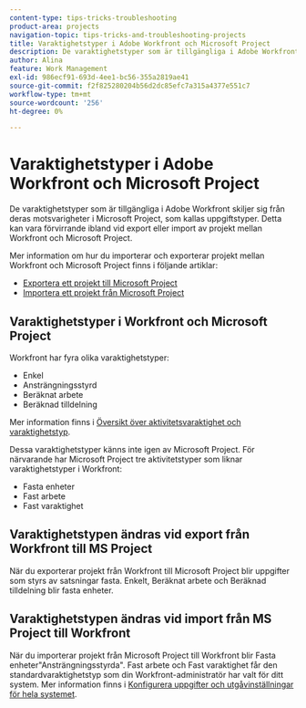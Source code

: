 ```yaml
---
content-type: tips-tricks-troubleshooting
product-area: projects
navigation-topic: tips-tricks-and-troubleshooting-projects
title: Varaktighetstyper i Adobe Workfront och Microsoft Project
description: De varaktighetstyper som är tillgängliga i Adobe Workfront skiljer sig från deras motsvarigheter i Microsoft Project, som kallas uppgiftstyper. Detta kan vara förvirrande ibland vid export eller import av projekt mellan Workfront och Microsoft Project.
author: Alina
feature: Work Management
exl-id: 986ecf91-693d-4ee1-bc56-355a2819ae41
source-git-commit: f2f825280204b56d2dc85efc7a315a4377e551c7
workflow-type: tm+mt
source-wordcount: '256'
ht-degree: 0%

---
```


# Varaktighetstyper i Adobe Workfront och Microsoft Project

De varaktighetstyper som är tillgängliga i Adobe Workfront skiljer sig från deras motsvarigheter i Microsoft Project, som kallas uppgiftstyper. Detta kan vara förvirrande ibland vid export eller import av projekt mellan Workfront och Microsoft Project.

Mer information om hur du importerar och exporterar projekt mellan Workfront och Microsoft Project finns i följande artiklar:

* [Exportera ett projekt till Microsoft Project](../../../manage-work/projects/manage-projects/export-project-to-ms-project.md)
* [Importera ett projekt från Microsoft Project](../../../manage-work/projects/create-projects/import-project-from-ms-project.md)

## Varaktighetstyper i Workfront och Microsoft Project

Workfront har fyra olika varaktighetstyper:

* Enkel
* Ansträngningsstyrd
* Beräknat arbete
* Beräknad tilldelning

Mer information finns i [Översikt över aktivitetsvaraktighet och varaktighetstyp](../../../manage-work/tasks/taskdurtn/task-duration-and-duration-type.md).

Dessa varaktighetstyper känns inte igen av Microsoft Project. För närvarande har Microsoft Project tre aktivitetstyper som liknar varaktighetstyper i Workfront:

* Fasta enheter
* Fast arbete
* Fast varaktighet

## Varaktighetstypen ändras vid export från Workfront till MS Project

När du exporterar projekt från Workfront till Microsoft Project blir uppgifter som styrs av satsningar fasta. Enkelt, Beräknat arbete och Beräknad tilldelning blir fasta enheter.

## Varaktighetstypen ändras vid import från MS Project till Workfront

När du importerar projekt från Microsoft Project till Workfront blir Fasta enheter&quot;Ansträngningsstyrda&quot;. Fast arbete och Fast varaktighet får den standardvaraktighetstyp som din Workfront-administratör har valt för ditt system. Mer information finns i [Konfigurera uppgifter och utgåvinställningar för hela systemet](../../../administration-and-setup/set-up-workfront/configure-system-defaults/set-task-issue-preferences.md).

<!--
<note type="warning">
When a task has Calculated Work as the Duration Type and the default Duration Type in Setup is set as Calculated Assignment, then MS Project assignment allocations will be lost during the import.
<MadCap:conditionalText data-mc-conditions="QuicksilverOrClassic.Draft mode">
(drafting this because it is misleading)
</MadCap:conditionalText>
</note>
-->
